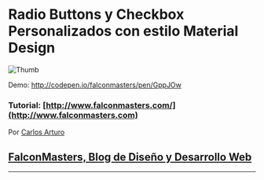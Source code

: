 # Radio Buttons y Checkbox Personalizados con estilo Material Design

![Thumb](https://raw.githubusercontent.com/falconmasters/custom_radio_checkbox/master/img/thumb.jpg)

Demo: http://codepen.io/falconmasters/pen/GppJOw

### Tutorial: [http://www.falconmasters.com/](http://www.falconmasters.com)

Por [Carlos Arturo](http://www.twitter.com/falconmasters)
## [FalconMasters, Blog de Diseño y Desarrollo Web](http://www.falconmasters.com)

---